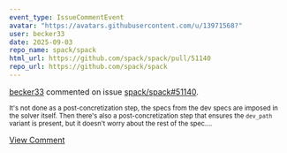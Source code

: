 ```yaml
---
event_type: IssueCommentEvent
avatar: "https://avatars.githubusercontent.com/u/13971568?"
user: becker33
date: 2025-09-03
repo_name: spack/spack
html_url: https://github.com/spack/spack/pull/51140
repo_url: https://github.com/spack/spack
---
```


<a href='https://github.com/becker33' target='_blank'>becker33</a> commented on issue <a href='https://github.com/spack/spack/pull/51140' target='_blank'>spack/spack#51140</a>.

<small>It's not done as a post-concretization step, the specs from the dev specs are imposed in the solver itself. Then there's also a post-concretization step that ensures the `dev_path` variant is present, but it doesn't worry about the rest of the spec....</small>

<a href='https://github.com/spack/spack/pull/51140' target='_blank'>View Comment</a>